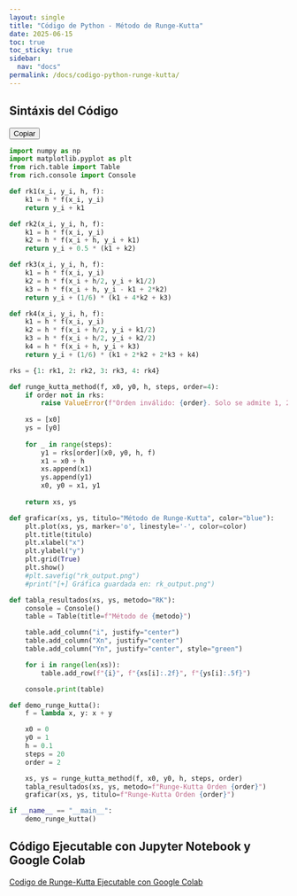 ```yaml
---
layout: single
title: "Código de Python - Método de Runge-Kutta"
date: 2025-06-15
toc: true
toc_sticky: true
sidebar:
  nav: "docs"
permalink: /docs/codigo-python-runge-kutta/
---
```


## Sintáxis del Código

<div class="code-block" markdown="1" style="position: relative;">
  <button class="copy-button">Copiar</button>

```python
import numpy as np
import matplotlib.pyplot as plt
from rich.table import Table
from rich.console import Console

def rk1(x_i, y_i, h, f):
    k1 = h * f(x_i, y_i)
    return y_i + k1

def rk2(x_i, y_i, h, f):
    k1 = h * f(x_i, y_i)
    k2 = h * f(x_i + h, y_i + k1)
    return y_i + 0.5 * (k1 + k2)

def rk3(x_i, y_i, h, f):
    k1 = h * f(x_i, y_i)
    k2 = h * f(x_i + h/2, y_i + k1/2)
    k3 = h * f(x_i + h, y_i - k1 + 2*k2)
    return y_i + (1/6) * (k1 + 4*k2 + k3)

def rk4(x_i, y_i, h, f):
    k1 = h * f(x_i, y_i)
    k2 = h * f(x_i + h/2, y_i + k1/2)
    k3 = h * f(x_i + h/2, y_i + k2/2)
    k4 = h * f(x_i + h, y_i + k3)
    return y_i + (1/6) * (k1 + 2*k2 + 2*k3 + k4)

rks = {1: rk1, 2: rk2, 3: rk3, 4: rk4}

def runge_kutta_method(f, x0, y0, h, steps, order=4):
    if order not in rks:
        raise ValueError(f"Orden inválido: {order}. Solo se admite 1, 2, 3 o 4.")
    
    xs = [x0]
    ys = [y0]
    
    for _ in range(steps):
        y1 = rks[order](x0, y0, h, f)
        x1 = x0 + h
        xs.append(x1)
        ys.append(y1)
        x0, y0 = x1, y1
        
    return xs, ys

def graficar(xs, ys, titulo="Método de Runge-Kutta", color="blue"):
    plt.plot(xs, ys, marker='o', linestyle='-', color=color)
    plt.title(titulo)
    plt.xlabel("x")
    plt.ylabel("y")
    plt.grid(True)
    plt.show()
    #plt.savefig("rk_output.png")
    #print("[+] Gráfica guardada en: rk_output.png")

def tabla_resultados(xs, ys, metodo="RK"):
    console = Console()
    table = Table(title=f"Método de {metodo}")

    table.add_column("i", justify="center")
    table.add_column("Xn", justify="center")
    table.add_column("Yn", justify="center", style="green")

    for i in range(len(xs)):
        table.add_row(f"{i}", f"{xs[i]:.2f}", f"{ys[i]:.5f}")

    console.print(table)

def demo_runge_kutta():
    f = lambda x, y: x + y

    x0 = 0
    y0 = 1
    h = 0.1
    steps = 20
    order = 2  

    xs, ys = runge_kutta_method(f, x0, y0, h, steps, order)
    tabla_resultados(xs, ys, metodo=f"Runge-Kutta Orden {order}")
    graficar(xs, ys, titulo=f"Runge-Kutta Orden {order}")

if __name__ == "__main__":
    demo_runge_kutta()
```

</div>

<script src="{{ '/assets/js/copy-code.js' | relative_url }}" defer></script>

## Código Ejecutable con Jupyter Notebook y Google Colab

[Codigo de Runge-Kutta Ejecutable con Google Colab](https://colab.research.google.com/drive/1P9V9St3v2wxEciLTkC-CB2YTo_c3GZIW?usp=sharing "Código de Runge-Kutta")